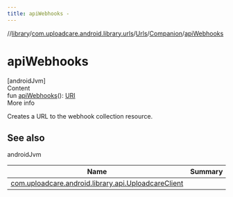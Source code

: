 ```yaml
---
title: apiWebhooks -
---
```

//[library](../../../index.md)/[com.uploadcare.android.library.urls](../../index.md)/[Urls](../index.md)/[Companion](index.md)/[apiWebhooks](api-webhooks.md)



# apiWebhooks  
[androidJvm]  
Content  
fun [apiWebhooks](api-webhooks.md)(): [URI](https://developer.android.com/reference/kotlin/java/net/URI.html)  
More info  


Creates a URL to the webhook collection resource.



## See also  
  
androidJvm  
  
|  Name|  Summary| 
|---|---|
| <a name="com.uploadcare.android.library.urls/Urls.Companion/apiWebhooks/#/PointingToDeclaration/"></a>[com.uploadcare.android.library.api.UploadcareClient](../../../com.uploadcare.android.library.api/-uploadcare-client/index.md)| <a name="com.uploadcare.android.library.urls/Urls.Companion/apiWebhooks/#/PointingToDeclaration/"></a>
  
  



